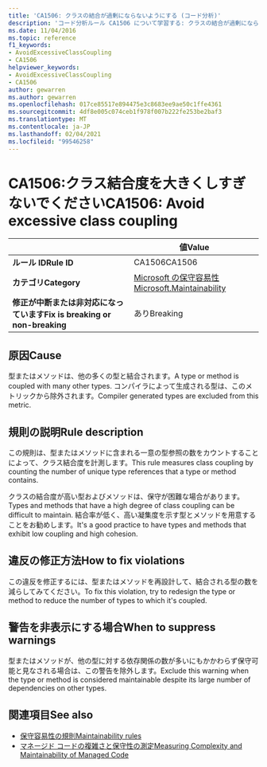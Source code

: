 ```yaml
---
title: 'CA1506: クラスの結合が過剰にならないようにする (コード分析)'
description: 'コード分析ルール CA1506 について学習する: クラスの結合が過剰にならないようにする'
ms.date: 11/04/2016
ms.topic: reference
f1_keywords:
- AvoidExcessiveClassCoupling
- CA1506
helpviewer_keywords:
- AvoidExcessiveClassCoupling
- CA1506
author: gewarren
ms.author: gewarren
ms.openlocfilehash: 017ce85517e894475e3c8683ee9ae50c1ffe4361
ms.sourcegitcommit: 4df8e005c074ceb1f978f007b222fe253be2baf3
ms.translationtype: MT
ms.contentlocale: ja-JP
ms.lasthandoff: 02/04/2021
ms.locfileid: "99546258"
---
```

# <a name="ca1506-avoid-excessive-class-coupling"></a><span data-ttu-id="dd7d7-103">CA1506:クラス結合度を大きくしすぎないでください</span><span class="sxs-lookup"><span data-stu-id="dd7d7-103">CA1506: Avoid excessive class coupling</span></span>

| | <span data-ttu-id="dd7d7-104">値</span><span class="sxs-lookup"><span data-stu-id="dd7d7-104">Value</span></span> |
|-|-|
| <span data-ttu-id="dd7d7-105">**ルール ID**</span><span class="sxs-lookup"><span data-stu-id="dd7d7-105">**Rule ID**</span></span> |<span data-ttu-id="dd7d7-106">CA1506</span><span class="sxs-lookup"><span data-stu-id="dd7d7-106">CA1506</span></span>|
| <span data-ttu-id="dd7d7-107">**カテゴリ**</span><span class="sxs-lookup"><span data-stu-id="dd7d7-107">**Category**</span></span> |[<span data-ttu-id="dd7d7-108">Microsoft の保守容易性</span><span class="sxs-lookup"><span data-stu-id="dd7d7-108">Microsoft.Maintainability</span></span>](maintainability-warnings.md)|
| <span data-ttu-id="dd7d7-109">**修正が中断または非対応になっています**</span><span class="sxs-lookup"><span data-stu-id="dd7d7-109">**Fix is breaking or non-breaking**</span></span> |<span data-ttu-id="dd7d7-110">あり</span><span class="sxs-lookup"><span data-stu-id="dd7d7-110">Breaking</span></span>|

## <a name="cause"></a><span data-ttu-id="dd7d7-111">原因</span><span class="sxs-lookup"><span data-stu-id="dd7d7-111">Cause</span></span>

<span data-ttu-id="dd7d7-112">型またはメソッドは、他の多くの型と結合されます。</span><span class="sxs-lookup"><span data-stu-id="dd7d7-112">A type or method is coupled with many other types.</span></span> <span data-ttu-id="dd7d7-113">コンパイラによって生成される型は、このメトリックから除外されます。</span><span class="sxs-lookup"><span data-stu-id="dd7d7-113">Compiler generated types are excluded from this metric.</span></span>

## <a name="rule-description"></a><span data-ttu-id="dd7d7-114">規則の説明</span><span class="sxs-lookup"><span data-stu-id="dd7d7-114">Rule description</span></span>

<span data-ttu-id="dd7d7-115">この規則は、型またはメソッドに含まれる一意の型参照の数をカウントすることによって、クラス結合度を計測します。</span><span class="sxs-lookup"><span data-stu-id="dd7d7-115">This rule measures class coupling by counting the number of unique type references that a type or method contains.</span></span>

<span data-ttu-id="dd7d7-116">クラスの結合度が高い型およびメソッドは、保守が困難な場合があります。</span><span class="sxs-lookup"><span data-stu-id="dd7d7-116">Types and methods that have a high degree of class coupling can be difficult to maintain.</span></span> <span data-ttu-id="dd7d7-117">結合率が低く、高い凝集度を示す型とメソッドを用意することをお勧めします。</span><span class="sxs-lookup"><span data-stu-id="dd7d7-117">It's a good practice to have types and methods that exhibit low coupling and high cohesion.</span></span>

## <a name="how-to-fix-violations"></a><span data-ttu-id="dd7d7-118">違反の修正方法</span><span class="sxs-lookup"><span data-stu-id="dd7d7-118">How to fix violations</span></span>

<span data-ttu-id="dd7d7-119">この違反を修正するには、型またはメソッドを再設計して、結合される型の数を減らしてみてください。</span><span class="sxs-lookup"><span data-stu-id="dd7d7-119">To fix this violation, try to redesign the type or method to reduce the number of types to which it's coupled.</span></span>

## <a name="when-to-suppress-warnings"></a><span data-ttu-id="dd7d7-120">警告を非表示にする場合</span><span class="sxs-lookup"><span data-stu-id="dd7d7-120">When to suppress warnings</span></span>

<span data-ttu-id="dd7d7-121">型またはメソッドが、他の型に対する依存関係の数が多いにもかかわらず保守可能と見なされる場合は、この警告を除外します。</span><span class="sxs-lookup"><span data-stu-id="dd7d7-121">Exclude this warning when the type or method is considered maintainable despite its large number of dependencies on other types.</span></span>

## <a name="see-also"></a><span data-ttu-id="dd7d7-122">関連項目</span><span class="sxs-lookup"><span data-stu-id="dd7d7-122">See also</span></span>

- [<span data-ttu-id="dd7d7-123">保守容易性の規則</span><span class="sxs-lookup"><span data-stu-id="dd7d7-123">Maintainability rules</span></span>](maintainability-warnings.md)
- [<span data-ttu-id="dd7d7-124">マネージド コードの複雑さと保守性の測定</span><span class="sxs-lookup"><span data-stu-id="dd7d7-124">Measuring Complexity and Maintainability of Managed Code</span></span>](/visualstudio/code-quality/code-metrics-values)
